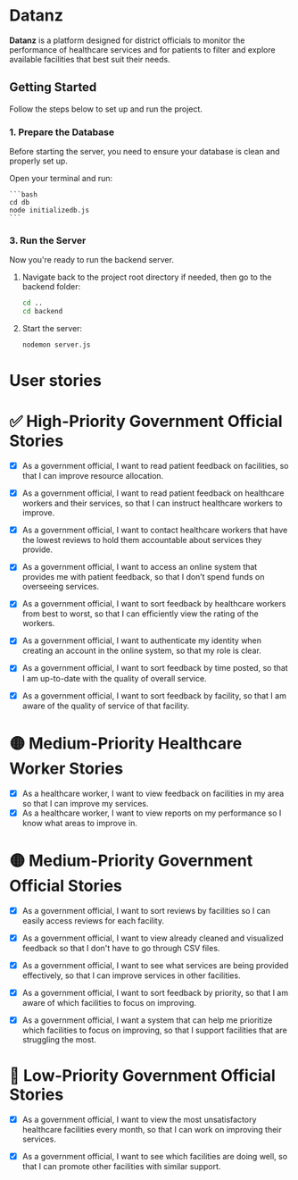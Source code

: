 # Datanz

**Datanz** is a platform designed for district officials to monitor the performance of healthcare services and for patients to filter and explore available facilities that best suit their needs.

## Getting Started

Follow the steps below to set up and run the project.

### 1. Prepare the Database

Before starting the server, you need to ensure your database is clean and properly set up.

Open your terminal and run:

    ```bash
    cd db
    node initializedb.js
    ```





### 3. Run the Server

Now you're ready to run the backend server.

1. Navigate back to the project root directory if needed, then go to the backend folder:

    ```bash
    cd ..
    cd backend
    ```

2. Start the server:

    ```bash
    nodemon server.js
    ```

# User stories
# ✅ High-Priority Government Official Stories

- [x] As a government official, I want to read patient feedback on facilities, so that I can improve resource allocation.  
- [x] As a government official, I want to read patient feedback on healthcare workers and their services, so that I can instruct healthcare workers to improve.  
- [x] As a government official, I want to contact healthcare workers that have the lowest reviews to hold them accountable about services they provide.  
- [x] As a government official, I want to access an online system that provides me with patient feedback, so that I don’t spend funds on overseeing services.  
- [x] As a government official, I want to sort feedback by healthcare workers from best to worst, so that I can efficiently view the rating of the workers.  
- [x] As a government official, I want to authenticate my identity when creating an account in the online system, so that my role is clear.  
- [x] As a government official, I want to sort feedback by time posted, so that I am up-to-date with the quality of overall service.  
- [x] As a government official, I want to sort feedback by facility, so that I am aware of the quality of service of that facility.  


# 🟡 Medium-Priority Healthcare Worker Stories

- [x] As a healthcare worker, I want to view feedback on facilities in my area so that I can improve my services.  
- [x] As a healthcare worker, I want to view reports on my performance so I know what areas to improve in.  

# 🟡 Medium-Priority Government Official Stories

- [x] As a government official, I want to sort reviews by facilities so I can easily access reviews for each facility.  
- [x] As a government official, I want to view already cleaned and visualized feedback so that I don't have to go through CSV files.  
- [x] As a government official, I want to see what services are being provided effectively, so that I can improve services in other facilities.  
- [x] As a government official, I want to sort feedback by priority, so that I am aware of which facilities to focus on improving.  
- [x] As a government official, I want a system that can help me prioritize which facilities to focus on improving, so that I support facilities that are struggling the most.  


# 🔽 Low-Priority Government Official Stories

- [x] As a government official, I want to view the most unsatisfactory healthcare facilities every month, so that I can work on improving their services.  
- [x] As a government official, I want to see which facilities are doing well, so that I can promote other facilities with similar support.  

